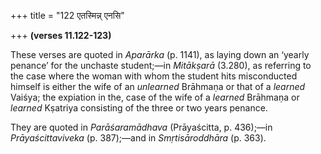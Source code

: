 +++
title = "122 एतस्मिन्न् एनसि"

+++
**(verses 11.122-123)**

These verses are quoted in *Aparārka* (p. 1141), as laying down an
‘yearly penance’ for the unchaste student;—in *Mitākṣarā* (3.280), as
referring to the case where the woman with whom the student hits
misconducted himself is either the wife of an *unlearned* Brāhmaṇa or
that of a *learned* Vaiśya; the expiation in the, case of the wife of a
*learned* Brāhmaṇa or *learned* Kṣatriya consisting of the three or two
years penance.

They are quoted in *Parāśaramādhava* (Prāyaścitta, p. 436);—in
*Prāyaścittaviveka* (p. 387);—and in *Smṛtisāroddhāra* (p. 363).


